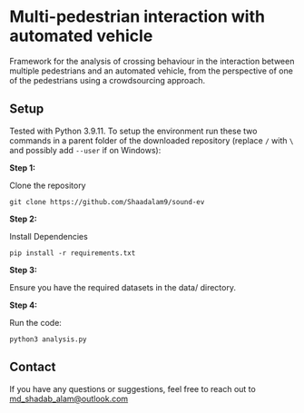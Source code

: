 # Multi-pedestrian interaction with automated vehicle
Framework for the analysis of crossing behaviour in the interaction between multiple pedestrians and an automated vehicle, from the perspective of one of the pedestrians using a crowdsourcing approach.

## Setup
Tested with Python 3.9.11. To setup the environment run these two commands in a parent folder of the downloaded repository (replace `/` with `\` and possibly add `--user` if on Windows):

**Step 1:**  

Clone the repository
```command line
git clone https://github.com/Shaadalam9/sound-ev
```

**Step 2:** 

Install Dependencies
```command line
pip install -r requirements.txt
```

**Step 3:**

Ensure you have the required datasets in the data/ directory.

**Step 4:**

Run the code:
```command line
python3 analysis.py
```




## Contact
If you have any questions or suggestions, feel free to reach out to md_shadab_alam@outlook.com
